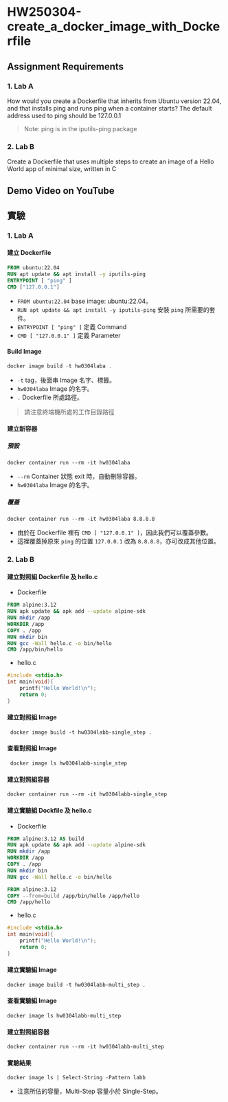 # HW250304-create_a_docker_image_with_Dockerfile

## Assignment Requirements

### 1. Lab A
How would you create a Dockerfile that inherits from Ubuntu 
version 22.04, and that installs ping and runs ping when a 
container starts? The default address used to ping should be 
127.0.0.1
> Note: ping is in the iputils-ping package

### 2. Lab B  
Create a Dockerfile that uses multiple steps to create an image of a Hello World app of minimal size, written in C

## Demo Video on YouTube


## 實驗

### 1. Lab A
#### 建立 Dockerfile
``` Dockerfile
FROM ubuntu:22.04
RUN apt update && apt install -y iputils-ping
ENTRYPOINT [ "ping" ]
CMD ["127.0.0.1"]
```
* ```FROM ubuntu:22.04``` base image: ubuntu:22.04。
* ```RUN apt update && apt install -y iputils-ping``` 安裝 ```ping``` 所需要的套件。
* ```ENTRYPOINT [ "ping" ]``` 定義 Command
* ```CMD [ "127.0.0.1" ]``` 定義 Parameter

#### Build Image
``` powershell
docker image build -t hw0304laba .
```
* ```-t``` tag，後面串 Image 名字、標籤。
* ```hw0304laba``` Image 的名字。
* ```.``` Dockerfile 所處路徑。
> 請注意終端機所處的工作目錄路徑

#### 建立新容器
##### 預設
```
docker container run --rm -it hw0304laba
```
* ```--rm``` Container 狀態 exit 時，自動刪除容器。
* ```hw0304laba``` Image 的名字。
##### 覆蓋
```
docker container run --rm -it hw0304laba 8.8.8.8
```
* 由於在 Dockerfile 裡有 ```CMD [ "127.0.0.1" ]```，因此我們可以覆蓋參數。
* 這裡覆蓋掉原來 ```ping``` 的位置 ```127.0.0.1``` 改為 ```8.8.8.8```，亦可改成其他位置。

### 2. Lab B
#### 建立對照組 Dockerfile 及 hello.c
* Dockerfile
``` Dockerfile
FROM alpine:3.12
RUN apk update && apk add --update alpine-sdk
RUN mkdir /app
WORKDIR /app
COPY . /app
RUN mkdir bin
RUN gcc -Wall hello.c -o bin/hello
CMD /app/bin/hello
```
* hello.c
``` c
#include <stdio.h>
int main(void){
    printf("Hello World!\n");
    return 0;
}
```
#### 建立對照組 Image
```
 docker image build -t hw0304labb-single_step .
```

#### 查看對照組 Image
```
 docker image ls hw0304labb-single_step
```
#### 建立對照組容器
```
docker container run --rm -it hw0304labb-single_step
```


#### 建立實驗組 Dockfile 及 hello.c
* Dockerfile
``` Dockerfile
FROM alpine:3.12 AS build
RUN apk update && apk add --update alpine-sdk
RUN mkdir /app
WORKDIR /app
COPY . /app
RUN mkdir bin
RUN gcc -Wall hello.c -o bin/hello

FROM alpine:3.12
COPY --from=build /app/bin/hello /app/hello
CMD /app/hello
```
* hello.c
``` c
#include <stdio.h>
int main(void){
    printf("Hello World!\n");
    return 0;
}
```

#### 建立實驗組 Image
```
docker image build -t hw0304labb-multi_step .
```

#### 查看實驗組 Image
```
docker image ls hw0304labb-multi_step
```

#### 建立對照組容器
```
docker container run --rm -it hw0304labb-multi_step
```

#### 實驗結果
```
docker image ls | Select-String -Pattern labb
```
* 注意所佔的容量，Multi-Step 容量小於 Single-Step。